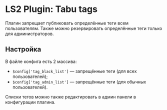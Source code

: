 # LS2 Plugin: Tabu tags
Плагин запрещает публиковать определённые теги всем пользователям. Также можно резервировать определённые теги только для администраторов.

## Настройка
В файле конфига есть 2 массива:
* ``$config['tag_black_list']`` — запрещённые теги (для всех пользователей);
* ``$config['tag_admin_list']`` — запрещённые теги (для обычных пользователей).

Списки тегов можно также редактировать в админ панели в конфигурации плагина.

